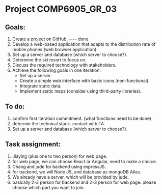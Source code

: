 # Project COMP6905_GR_03

## Goals:
1. Create a project on GitHub. ---- done
2. Develop a web-based application that adapts to the distribution rate of mobile phones (web browser application).
3. Set up a server and database (which server to choose?).
4. Determine the ski resort to focus on.
5. Discuss the required technology with stakeholders.
6. Achieve the following goals in one iteration:
   - Set up a server.
   - Create a simple web interface with basic icons (non-functional).
   - Integrate static data.
   - Implement static maps (consider using third-party libraries).

  
## To do:
1. confirm first iteration commitment. (what functions need to be done)
2. determin the technical stack. contact with TA.
3. Set up a server and database (which server to choose?).


## Task assignment:
1. Jiaying (plus one to two person) for web page.
2. for web page, we can choose React or Angular, need to make a choice.
3. Chang and jude for backend using expressJS.
4. for backend, we will Node JS, and database as mongoDB Atlas.
5. We already have a server, which will be provided by jude.
6. basically 2-3 person for backend and 2-3 person for web page. please choose which part you want to join.
